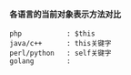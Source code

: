 #### 各语言的当前对象表示方法对比
```
php           : $this
java/c++      : this关键字
perl/python   : self关键字
golang        : 
```

